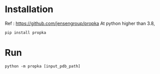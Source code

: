 # Installation
Ref : https://github.com/jensengroup/propka
At python higher than 3.8, 
```
pip install propka
```
# Run
```
python -m propka [input_pdb_path]
```
